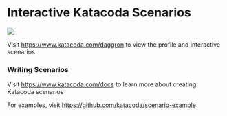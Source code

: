 # Interactive Katacoda Scenarios

[![](http://shields.katacoda.com/katacoda/daggron/count.svg)](https://www.katacoda.com/daggron "Get your profile on Katacoda.com")

Visit https://www.katacoda.com/daggron to view the profile and interactive scenarios

### Writing Scenarios
Visit https://www.katacoda.com/docs to learn more about creating Katacoda scenarios

For examples, visit https://github.com/katacoda/scenario-example
